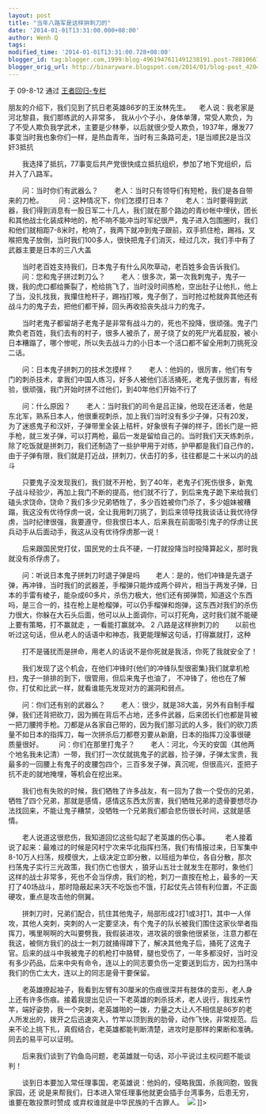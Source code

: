 ```yaml
---
layout: post
title: "当年八路军是这样拚刺刀的"
date: '2014-01-01T13:31:00.000+08:00'
author: Wenh Q
tags:
modified_time: '2014-01-01T13:31:00.728+08:00'
blogger_id: tag:blogger.com,1999:blog-4961947611491238191.post-7881066729121864492
blogger_orig_url: http://binaryware.blogspot.com/2014/01/blog-post_4204.html
---
```

于 09-8-12 通过 [王者回归-专栏](http://blog.china.com/u/060604/863/)

朋友的介绍下，我们见到了抗日老英雄86岁的王汝林先生。
　老人说：我老家是河北黎县，我们那练武的人非常多，
我从小个子小，身体单薄，常受人欺负，为了不受人欺负我学武术，主要是少林拳，以后就很少受人欺负，1937年，爆发77事变当时我也象你们一样，是热血青年，当时有三条路可走，1是当顺民2是当汉奸3抵抗

　　我选择了抵抗，77事变后共产党很快成立抵抗组织，参加了地下党组织，后并入了八路军。

　　问：当时你们有武器么？
　　老人：当时只有领导们有短枪，我们是各自带来的刀枪。
　　问：这种情况下，你们怎摸打日本？
　　老人：当时要得到武器，我们得到消息有一股日军二十几人，我们就在那个路边的青纱帐中埋伏，团长和其他战士化装成种地的，枪不响不能冲当时军纪很严，鬼子进入包围圈时，我们和他们就相距7-8米时，枪响了，我两下就冲到鬼子跟前，双手抓住枪，踢裆，叉喉把鬼子放倒，当时我们100多人，很快把鬼子们消灭，经过几次，我们手中有了武器主要是日本的三八大盖

　　当时老百姓支持我们，日本鬼子有什么风吹草动，老百姓多会告诉我们。
　　问：您和鬼子拼过刺刀么？
　　老人：很多次，第一次我刺鬼子，鬼子一拨，我的虎口都给撕裂了，枪给挑飞了，当时没时间拣枪，空出肚子让他扎，他上了当，没扎找我，我攥住枪杆子，踢裆打喉，鬼子倒了，当时抢过枪就奔其他还有战斗力的鬼子去，把他们都干掉，回头再收拾丧失战斗力的鬼子。

　　当时老鬼子都留胡子老鬼子是非常有战斗力的，死也不投降，很顽强。鬼子门欺负老百姓，我们去有的村子，很多人被杀了，房子烧了女的死尸光着屁股，被小日本糟蹋了，哪个惨呢，所以失去战斗力的小日本一个活口都不留全用刺刀挑死没二话。

　　问：日本鬼子拼刺刀的技术怎摸样？
　　老人：他妈的，很厉害，他们有专门的刺杀技术，拿我们中国人练习，好多人被他们活活捅死，老鬼子很厉害，有经验，很顽强，我门开始时拼不过他们，到40年他们开始不行了

　　问：什么原因？
　　老人：当时我们的司令是吕正操，他现在还活者，他是东北军，熟系日本人，他很重视刺杀，加上我们当时没有多少子弹，只有20发，为了迷惑鬼子和汉奸，子弹带里全装上秸杆，好象很有子弹的样子，团长门是一把手枪，就三发子弹，可以打两枪，最后一发是留给自己的。当时我们天天练刺杀，除了吃饭就是拼刺刀，我们还制造了一些护甲用于对练，护甲都是我们自己作的，由于子弹有限，我们就是打近战，拼刺刀，伏击打的多，往往都是二十米以内的战斗

　　只要鬼子没发现我们，我们就不开枪，到了40年，老鬼子们死伤很多，新鬼子战斗经验少，再加上我门不断的提高，他们就不行了，到后来鬼子跪下来给我们磕头求饶命，饶命？我们多少兄弟牺牲了，多少百姓被你门杀了，多少姐妹被糟蹋，我这没有优待俘虏一说，全让我用刺刀挑了，到后来领导找我谈话让我优待俘虏，当时纪律很强，我要遵守，但我恨日本人，后来我在前面吸引鬼子的俘虏让民兵动手从后面动手，我这从没有优待俘虏那一说！

　　后来跟国民党打仗，国民党的士兵不硬，一打就投降当时投降算起义，那时我就没有杀俘虏了。

　　问：听说日本鬼子拼刺刀时退子弹是吗
　　老人：是的，他们冲锋是先退子弹，再冲锋，当时我们的武器差，手榴弹只能炸成两个碎片，相当于两发子弹，日本的手雷有棱子，能杂成60多片，杀伤力极大，他们还有掷弹筒，知道这个东西吗，是三合一的，挂在枪上是枪榴弹，可以仍手榴弹和炮弹，这东西对我们的杀伤力很大，你躲在大石头后面，他可以从上面调你，可以打死角，这时我们就不能硬上要有策略，打不赢就走
，一看能打赢就冲。 2 八路是这样拚刺刀的
　　以前也听过这句话，但从老人的话语中和神态，我更能理解这句话，打得赢就打，这种

　　打不是骚扰而是拼命，用老人的话说不是你死就是我活，你死了我就安全了！

　　我们发现了这个机会，在他们冲锋时{他们的冲锋队型很密集}我们就拿机枪扫，鬼子一排排的到下，很管用，但后来鬼子也油了，
不冲锋了，他也在了解你，打仗和比武一样，就看谁能先发现对方的漏洞和弱点。

　　问：你们还有别的武器么？
　　老人：很少，就是38大盖，另外有自制手榴弹，我们还背把砍刀，因为搁在背后不占地，还多件武器，后来团长们也都是背被一把刀腰挎手枪。刀都是从各家自己带的，因为我们那习武的人多，我们的砍刀质量不如日本的指挥刀，每一次拼杀后刀都卷刃要从新磨，日本的指挥刀没事很硬
质量很好。
　　问：你们在那里打鬼子？
　　老人：河北，今天的安国（其他两个地名我未记清）一带，我们打一次仗就挑鬼子的武器，捡子弹，子弹太宝贵，我最多的一回腰上有鬼子的皮腰包四个，三百多发子弹，真沉呢，但很高兴，歪把子抗不走的就地掩埋，等机会在挖出来。

　　我们也有失败的时候，我们牺牲了许多战友，有一回为了救一个受伤的兄弟，牺牲了四个兄弟，那就是感情，感情这东西太厉害，我们牺牲兄弟的遗骨要想尽办法找回来，不能让鬼子糟禁，没牺牲一个兄弟我们都会悲伤很长时间，这就是感情。

　　老人说道这很悲伤，我知道回忆这些勾起了老英雄的伤心事。
　　老人接着说了起来：最难过的时候是冈村宁次来华北指挥扫荡，我们有情报过来，日军集中8-10万人扫荡，规模很大，上级决定立即分散，以班组为单位，各自分散，那次扫荡鬼子实行三光政策，我们伤亡也很大
，狼牙山五壮士就发生在那时，象他们这样的战士非常多，死也不会当俘虏，我们的枪，刺刀一直按在枪上，最多的一天打了40场战斗，那时隐蔽起来3天不吃饭也不饿，打起仗先占领有利位置，不正面硬攻，重点是攻击他的侧翼。

　　拼刺刀时，兄弟们配合，抗住其他鬼子，局部形成2打1或3打1，其中一人佯攻，其他人突刺，突刺的人一定要坚决，有个鬼子的队长被我们围住这家伙举者指挥刀，嘴里啊啊的大叫要劈我，我假装进攻，进攻装的很象他很紧张，注意力都在我这，被侧方我们的战士一刺刀就捅得蹲下了，解决其他鬼子后，捅死了这鬼子官。后来的战斗中我被鬼子的机枪打中胳臂，腿也受伤了，一年多都没好，当时没有多少药品，后来中央有命令，连以上的同志要负伤一定要送到后方，因为扫荡中我们的伤亡太大，连以上的同志是骨干要保留。

　　老英雄撩起袖子，我看到左臂有30厘米的伤痕很深并有肢体的变形，老人身上还有许多伤痕。接着我提出见识一下老英雄的刺杀技术，老人说行，我找来竹竿，端好姿势，我一个突刺，老英雄啪的一拨，力量之大让人不相信是86岁的老人所发出的，拨开之后迅速突入，竹竿以顶到我的肋骨，动作飞快，非常规范。后来不论上挑下扎，真假结合，老英雄都能判断清楚，进攻时是那样的果断和准确。同去的易平可以证明。

　　后来我们谈到了钓鱼岛问题，老英雄就一句话，邓小平说过主权问题不能谈判！

　　谈到日本要加入常任理事国，老英雄说：他妈的，侵略我国，杀我同胞，毁我家园，还
说是来帮我们，日本进入常任理事他就更会插手台湾事务，后患无穷，谁要在敢投票时赞成
或弃权谁就是中华民族的千古罪人。
 ![](http://image.club.china.com/1011/2009/8/12/1250080038577.jpg) ]]>

